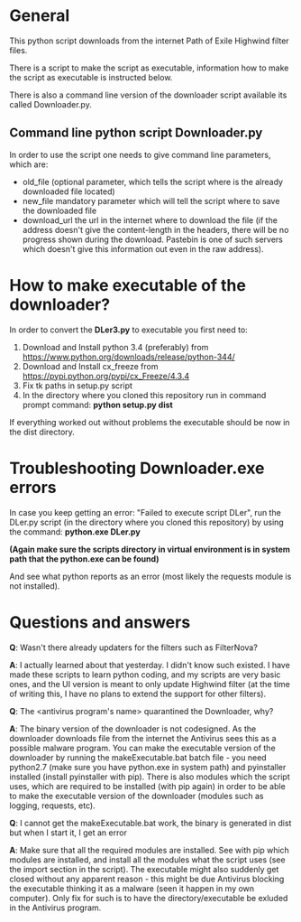 # General
This python script downloads from the internet Path of Exile Highwind filter files.

There is a script to make the script as executable, information how to make the script as executable is instructed below.

There is also a command line version of the downloader script available its called Downloader.py.

## Command line python script Downloader.py

In order to use the script one needs to give command line parameters, which are:

* old_file (optional parameter, which tells the script where is the already downloaded file located)
* new_file mandatory parameter which will tell the script where to save the downloaded file
* download_url the url in the internet where to download the file (if the address doesn't give the content-length in the headers, there will be no progress shown during the download. Pastebin is one of such servers which doesn't give this information out even in the raw address).

# How to make executable of the downloader?

In order to convert the **DLer3.py** to executable you first need to:

1. Download and Install python 3.4 (preferably) from https://www.python.org/downloads/release/python-344/
1. Download and Install cx_freeze from https://pypi.python.org/pypi/cx_Freeze/4.3.4
1. Fix tk paths in setup.py script
1. In the directory where you cloned this repository run in command prompt command: **python setup.py dist**

If everything worked out without problems the executable should be now in the dist directory.

# Troubleshooting Downloader.exe errors

In case you keep getting an error: "Failed to execute script DLer", run the DLer.py script (in the directory where you cloned this repository) by using the command: **python.exe DLer.py**

**(Again make sure the scripts directory in virtual environment is in system path that the python.exe can be found)**

And see what python reports as an error (most likely the requests module is not installed).

# Questions and answers

**Q**: Wasn't there already updaters for the filters such as FilterNova?

**A**: I actually learned about that yesterday. I didn't know such existed. I have made these scripts to learn python coding, and my scripts are very basic ones, and the UI version is meant to only update Highwind filter (at the time of writing this, I have no plans to extend the support for other filters).

**Q**: The <antivirus program's name> quarantined the Downloader, why?

**A**: The binary version of the downloader is not codesigned. As the downloader downloads file from the internet the Antivirus sees this as a possible malware program. You can make the executable version of the downloader by running the makeExecutable.bat batch file - you need python2.7 (make sure you have python.exe in system path) and pyinstaller installed (install pyinstaller with pip). There is also modules which the script uses, which are required to be installed (with pip again) in order to be able to make the executable version of the downloader (modules such as logging, requests, etc).

**Q**: I cannot get the makeExecutable.bat work, the binary is generated in dist but when I start it, I get an error

**A**: Make sure that all the required modules are installed. See with pip which modules are installed, and install all the modules what the script uses (see the import section in the script). The executable might also suddenly get closed without any apparent reason - this might be due Antivirus blocking the executable thinking it as a malware (seen it happen in my own computer). Only fix for such is to have the directory/executable be exluded in the Antivirus program.
